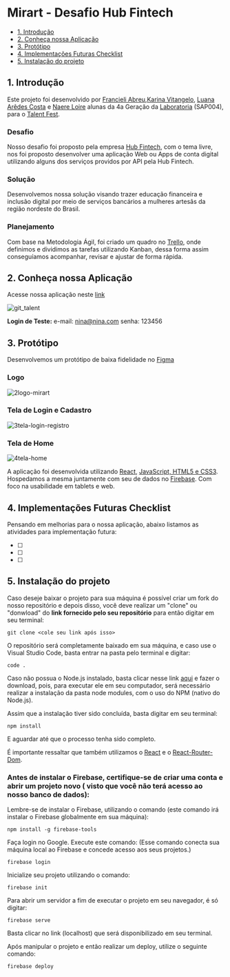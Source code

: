 # Mirart - Desafio Hub Fintech


- [1. Introdução](#1-introdução)
- [2. Conheça nossa Aplicação](#2-Conheça-nossa-aplicação)
- [3. Protótipo](#3-protótipo)
- [4. Implementações Futuras Checklist](#4-implementações-futuras-checklist)
- [5. Instalação do projeto](#5-instalação-do-projeto)


## 1. Introdução
Este projeto foi desenvolvido por [Francieli Abreu](https://github.com/francielisabreu),[Karina Vitangelo](https://github.com/karinavit), [Luana Arêdes Costa](https://github.com/luana-aredes) e [Naere Loire](https://github.com/naereloire) alunas da 4a Geração da [Laboratoria](https://github.com/Laboratoria) (SAP004), para o [Talent Fest](https://talentfest.laboratoria.la).

### Desafio
Nosso desafio foi proposto pela empresa [Hub Fintech](https://www.hubfintech.com.br/), com o tema livre, nos foi proposto desenvolver uma aplicação Web ou Apps de conta digital utilizando alguns dos serviços providos por API pela Hub Fintech.

### Solução
Desenvolvemos nossa solução visando trazer educação financeira e inclusão digital por meio de serviços bancários a mulheres artesãs da região nordeste do Brasil.

### Planejamento
Com base na Metodologia Ágil, foi criado um quadro no [Trello](https://trello.com/), onde definimos e dividimos as tarefas utilizando Kanban, dessa forma assim conseguíamos acompanhar, revisar e ajustar de forma rápida.

## 2. Conheça nossa Aplicação
Acesse nossa aplicação neste [link](https://hubapp-7c145.web.app/)

![git_talent](https://user-images.githubusercontent.com/61189470/92955950-710b4300-f43c-11ea-9691-2ded683a9db6.gif)

**Login de Teste:**
e-mail: nina@nina.com 
senha: 123456


## 3. Protótipo
Desenvolvemos um protótipo de baixa fidelidade no [Figma](https://www.figma.com/)

### Logo
![2logo-mirart](https://user-images.githubusercontent.com/61189470/92866835-5a320580-f3d6-11ea-8d02-cde043c54c88.png)

### Tela de Login e Cadastro
![3tela-login-registro](https://user-images.githubusercontent.com/61189470/92866838-5aca9c00-f3d6-11ea-8084-ca60b34a7f32.jpeg)

### Tela de Home
![4tela-home](https://user-images.githubusercontent.com/61189470/92866840-5b633280-f3d6-11ea-8840-a56e8dfa2f6f.png)


A aplicação foi desenvolvida utilizando [React](https://pt-br.reactjs.org/), [JavaScript, HTML5 e CSS3](https://developer.mozilla.org/pt-BR/docs/Aprender/JavaScript). Hospedamos a mesma juntamente com seu de dados no [Firebase](https://firebase.google.com/?hl=pt). Com foco na usabilidade em tablets e web. 

## 4. Implementações Futuras Checklist
Pensando em melhorias para o nossa aplicação, abaixo listamos as atividades para implementação futura:

- [ ] 
- [ ] 
- [ ] 


## 5. Instalação do projeto

Caso deseje baixar o projeto para sua máquina é possível criar um fork do nosso repositório e depois disso, você deve realizar um "clone" ou "donwload" do **link fornecido pelo seu repositório** para então digitar em seu terminal:

  `git clone <cole seu link após isso>`
  
O repositório será completamente baixado em sua máquina, e caso use o Visual Studio Code, basta entrar na pasta pelo terminal e digitar:

  `code .`

Caso não possua o Node.js instalado, basta clicar nesse link [aqui](https://nodejs.org/pt-br/download/) e fazer o download, pois, para executar ele em seu computador, será necessário realizar a instalação da pasta node modules, com o uso do NPM (nativo do Node.js).

Assim que a instalação tiver sido concluída, basta digitar em seu terminal:

`npm install` 

E aguardar até que o processo tenha sido completo.

É importante ressaltar que também utilizamos o [React](https://pt-br.reactjs.org/) e o [React-Router-Dom](https://reactrouter.com/web/guides/quick-start). 

### Antes de instalar o Firebase, certifique-se de criar uma conta e abrir um projeto novo ( visto que você não terá acesso ao nosso banco de dados):

Lembre-se de instalar o Firebase, utilizando o comando (este comando irá instalar o Firebase globalmente em sua máquina):

`npm install -g firebase-tools`

Faça login no Google. Execute este comando: (Esse comando conecta sua máquina local ao Firebase e concede acesso aos seus projetos.)

`firebase login`

Inicialize seu projeto utilizando o comando:

  `firebase init`

Para abrir um servidor a fim de executar o projeto em seu navegador, é só digitar:
  
  `firebase serve`

Basta clicar no link (localhost) que será disponibilizado em seu terminal. 

Após manipular o projeto e então realizar um deploy, utilize o seguinte comando:

`firebase deploy`
